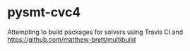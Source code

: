 # pysmt-cvc4

Attempting to build packages for solvers using Travis CI and https://github.com/matthew-brett/multibuild 
